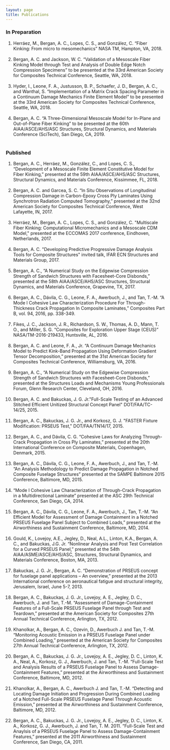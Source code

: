 ```yaml
---
layout: page
title: Publications
---
```


### In Preparation
<ol>
	<li>Herráez, M., Bergan, A. C., Lopes, C. S., and González, C. “Fiber Kinking: From micro to mesomechanics” NASA TM, Hampton, VA, 2018.</li><br>
	<li>Bergan, A. C. and Jackson, W. C. “Validation of a Mesoscale Fiber Kinking Model through Test and Analysis of Double Edge Notch Compression Specimens” to be presented at the 33rd American Society for Composites Technical Conference, Seattle, WA, 2018.</li><br>
	<li>Hyder, I., Leone, F. A., Justusson, B. P., Schaefer, J. D., Bergan, A. C., and Wanthal, S. “Implementation of a Matrix Crack Spacing Parameter in a Continuum Damage Mechanics Finite Element Model” to be presented at the 33rd American Society for Composites Technical Conference, Seattle, WA, 2018.</li><br>
	<li>Bergan, A. C. “A Three-Dimensional Mesoscale Model for In-Plane and Out-of-Plane Fiber Kinking” to be presented at the 60th AIAA/ASCE/AHS/ASC Structures, Structural Dynamics, and Materials Conference (SciTech), San Diego, CA, 2019.</li><br>
</ol>

### Published
<ol>
	<li>Bergan, A. C., Herráez, M., González, C., and Lopes, C. S., “Development of a Mesoscale Finite Element Constitutive Model for Fiber Kinking,” presented at the 59th AIAA/ASCE/AHS/ASC Structures, Structural Dynamics, and Materials Conference, Kissimmee, FL, 2018.</li><br>
	<li>Bergan, A. C. and Garcea, S. C. “In Situ Observations of Longitudinal Compression Damage in Carbon-Epoxy Cross Ply Laminates Using Synchrotron Radiation Computed Tomography,” presented at the 32nd American Society for Composites Technical Conference, West Lafayette, IN, 2017.</li><br>
	<li>Herráez, M., Bergan, A. C., Lopes, C. S., and González, C. "Multiscale Fiber Kinking:  Computational Micromechanics and a Mesoscale CDM Model," presented at the ECCOMAS 2017 conference, Eindhoven, Netherlands, 2017.</li><br>
	<li>Bergan, A. C. "Developing Predictive Progressive Damage Analysis Tools for Composite Structures" invited talk, IFAR ECN Structures and Materials Group, 2017.</li><br>
	<li>Bergan, A. C., “A Numerical Study on the Edgewise Compression Strength of Sandwich Structures with Facesheet-Core Disbonds,” presented at the 58th AIAA/ASCE/AHS/ASC Structures, Structural Dynamics, and Materials Conference, Grapevine, TX, 2017.</li><br>
	<li>Bergan, A. C., Dávila, C. G., Leone, F. A., Awerbuch, J., and Tan, T.-M. “A Mode I Cohesive Law Characterization Procedure For Through-Thickness Crack Propagation In Composite Laminates,” Composites Part B, vol. 94, 2016, pp. 338-349. </li><br>
	<li>Fikes, J. C., Jackson, J. R., Richardson, S. W., Thomas, A. D., Mann, T. O., and Miller, S. G. “Composites for Exploration Upper Stage (CEUS)” NASA/TM-2016-219433, Huntsville, AL, 2016.</li><br>
	<li>Bergan, A. C. and Leone, F. A., Jr. “A Continuum Damage Mechanics Model to Predict Kink-Band Propagation Using Deformation Gradient Tensor Decomposition,” presented at the 31st American Society for Composites Technical Conference, Williamsburg, VA, 2016.</li><br>
	<li>Bergan, A. C., “A Numerical Study on the Edgewise Compression Strength of Sandwich Structures with Facesheet-Core Disbonds,” presented at the Structures Loads and Mechanisms Young Professionals Forum, Glenn Research Center, Cleveland, OH,  2016.</li><br>
	<li>Bergan, A. C. and Bakuckas, J. G. Jr."Full-Scale Testing of an Advanced Stitched Efficient Unitized Structural Concept Panel" DOT/FAA/TC-14/25, 2015.</li><br>
	<li>Bergan, A. C., Bakuckas, J. G. Jr., and Korkosz, G. J. "FASTER Fixture Modification: PRSEUS Test," DOT/FAA/TN14/17, 2015.</li><br>
	<li>Bergan, A. C., and Dávila, C. G. “Cohesive Laws for Analyzing Through-Crack Propagation in Cross Ply Laminates,” presented at the 20th International Conference on Composite Materials, Copenhagen, Denmark, 2015.</li><br>
	<li>Bergan, A. C., Dávila, C. G., Leone, F. A., Awerbuch, J., and Tan, T.-M. “An Analysis Methodology to Predict Damage Propagation in Notched Composite Fuselage Structures” presented at the SAMPE Baltimore 2015 Conference, Baltimore, MD, 2015.</li><br>
	<li>“Mode I Cohesive Law Characterization of Through-Crack Propagation in a Multidirectional Laminate” presented at the ASC 29th Technical Conference, San Diego, CA, 2014.</li><br>
	<li>Bergan, A. C., Dávila, C. G., Leone, F. A., Awerbuch, J., Tan, T.-M.  “An Efficient Model for Assessment of Damage Containment in a Notched PRSEUS Fuselage Panel Subject to Combined Loads,” presented at the Airworthiness and Sustainment Conference, Baltimore, MD, 2014.</li><br>
	<li>Gould, K., Lovejoy, A.E., Jegley, D., Neal, A.L., Linton, K.A., Bergan, A. C., and Bakuckas, J.G. Jr. “Nonlinear Analysis and Post Test Correlation for a Curved PRSEUS Panel,” presented at the 54th AIAA/ASME/ASCE/AHS/ASC, Structures, Structural Dynamics, and Materials Conference, Boston, MA, 2013.</li><br>
	<li>Bakuckas, J. G. Jr., Bergan, A. C. “Demonstration of PRSEUS concept for fuselage panel applications – An overview,” presented at the 2013 International conference on aeronautical fatigue and structural integrity, Jerusalem, Israel, June 5-7, 2013.</li><br>
	<li>Bergan, A. C., Bakuckas, J. G. Jr., Lovejoy, A. E., Jegley, D. C., Awerbuch, J. and Tan, T.-M. “Assessment of Damage-Containment Features of a Full-Scale PRSEUS Fuselage Panel through Test and Teardown,” presented at the American Society for Composites 27th Annual Technical Conference, Arlington, TX, 2012.</li><br>
	<li>Khanolkar, A., Bergan, A. C., Ozevin, D., Awerbuch J. and Tan, T.-M. “Monitoring Acoustic Emission in a PRSEUS Fuselage Panel under Combined Loading,” presented at the American Society for Composites 27th Annual Technical Conference, Arlington, TX, 2012.</li><br>
	<li>Bergan, A. C., Bakuckas, J. G. Jr., Lovejoy, A. E., Jegley, D. C., Linton, K. A., Neal, A., Korkosz, G. J., Awerbuch, J. and Tan, T.-M. “Full-Scale Test and Analysis Results of a PRSEUS Fuselage Panel to Assess Damage-Containment Features,” presented at the Airworthiness and Sustainment Conference, Baltimore, MD, 2012.</li><br>
	<li>Khanolkar, A., Bergan, A. C., Awerbuch J. and Tan, T.-M. “Detecting and Locating Damage Initiation and Progression During Combined Loading of a Notched Full-Scale PRSEUS Fuselage Panel Through Acoustic Emission,” presented at the Airworthiness and Sustainment Conference, Baltimore, MD, 2012.</li><br>
	<li>Bergan, A. C., Bakuckas, J. G. Jr., Lovejoy, A. E., Jegley, D. C., Linton, K. A., Korkosz, G. J., Awerbuch, J. and Tan, T. M. 2011. “Full-Scale Test and Anaylsis of a PRSEUS Fuselage Panel to Assess Damage-Containment Features,” presented at the 2011 Airworthiness and Sustainment Conference, San Diego, CA, 2011.</li><br>
</ol>
